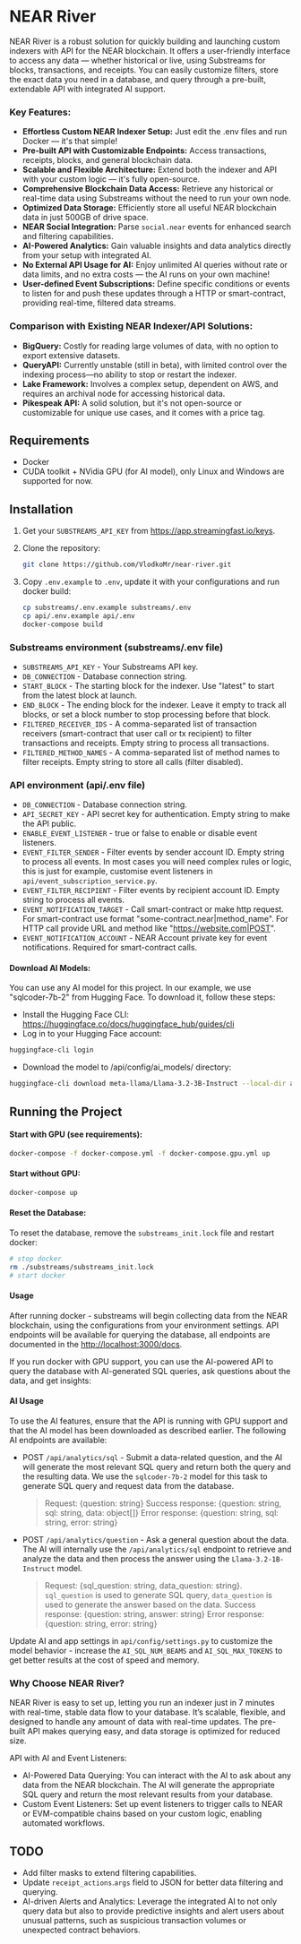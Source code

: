 # NEAR River

NEAR River is a robust solution for quickly building and launching custom indexers with API for the NEAR blockchain.
It offers a user-friendly interface to access any data — whether historical or live, using Substreams for blocks, transactions, and receipts.
You can easily customize filters, store the exact data you need in a database, and query through a pre-built,
extendable API with integrated AI support.

### Key Features:

- **Effortless Custom NEAR Indexer Setup:** Just edit the .env files and run Docker — it's that simple!
- **Pre-built API with Customizable Endpoints:** Access transactions, receipts, blocks, and general blockchain data.
- **Scalable and Flexible Architecture:** Extend both the indexer and API with your custom logic — it's fully open-source.
- **Comprehensive Blockchain Data Access:** Retrieve any historical or real-time data using Substreams without the need to run your own node.
- **Optimized Data Storage:** Efficiently store all useful NEAR blockchain data in just 500GB of drive space.
- **NEAR Social Integration:** Parse `social.near` events for enhanced search and filtering capabilities.
- **AI-Powered Analytics:** Gain valuable insights and data analytics directly from your setup with integrated AI.
- **No External API Usage for AI:** Enjoy unlimited AI queries without rate or data limits, and no extra costs — the AI runs on your own machine!
- **User-defined Event Subscriptions:** Define specific conditions or events to listen for and push these updates through a HTTP or smart-contract, providing real-time, filtered data streams.

### Comparison with Existing NEAR Indexer/API Solutions:

- **BigQuery:** Costly for reading large volumes of data, with no option to export extensive datasets.
- **QueryAPI:** Currently unstable (still in beta), with limited control over the indexing process—no ability to stop or restart the indexer.
- **Lake Framework:** Involves a complex setup, dependent on AWS, and requires an archival node for accessing historical data.
- **Pikespeak API:** A solid solution, but it's not open-source or customizable for unique use cases, and it comes with a price tag.

## Requirements

- Docker
- CUDA toolkit + NVidia GPU (for AI model), only Linux and Windows are supported for now.

## Installation

1. Get your `SUBSTREAMS_API_KEY` from https://app.streamingfast.io/keys.

2. Clone the repository:

    ```bash
    git clone https://github.com/VlodkoMr/near-river.git
    ```
3. Copy `.env.example` to `.env`, update it with your configurations and run docker build:

    ```bash
    cp substreams/.env.example substreams/.env
    cp api/.env.example api/.env
    docker-compose build
    ```

### Substreams environment (substreams/.env file)

- `SUBSTREAMS_API_KEY` - Your Substreams API key.
- `DB_CONNECTION` - Database connection string.
- `START_BLOCK` - The starting block for the indexer. Use "latest" to start from the latest block at launch.
- `END_BLOCK` - The ending block for the indexer. Leave it empty to track all blocks, or set a block number to stop processing before that block.
- `FILTERED_RECEIVER_IDS` - A comma-separated list of transaction receivers (smart-contract that user call or tx recipient) to filter transactions and receipts. Empty string to process all transactions.
- `FILTERED_METHOD_NAMES` - A comma-separated list of method names to filter receipts. Empty string to store all calls (filter disabled).

### API environment (api/.env file)

- `DB_CONNECTION` - Database connection string.
- `API_SECRET_KEY` - API secret key for authentication. Empty string to make the API public.
- `ENABLE_EVENT_LISTENER` - true or false to enable or disable event listeners.
- `EVENT_FILTER_SENDER` - Filter events by sender account ID. Empty string to process all events. In most cases you will need complex rules or logic, this is just for example, customise event listeners in `api/event_subscription_service.py`.
- `EVENT_FILTER_RECIPIENT` - Filter events by recipient account ID. Empty string to process all events.
- `EVENT_NOTIFICATION_TARGET` - Call smart-contract or make http request. For smart-contract use format "some-contract.near|method_name". For HTTP call provide URL and method like "https://website.com|POST".
- `EVENT_NOTIFICATION_ACCOUNT` - NEAR Account private key for event notifications. Required for smart-contract calls.

#### Download AI Models:

You can use any AI model for this project. In our example, we use "sqlcoder-7b-2" from Hugging Face. To download it, follow these steps:

- Install the Hugging Face CLI: https://huggingface.co/docs/huggingface_hub/guides/cli
- Log in to your Hugging Face account:

```bash
huggingface-cli login
```

- Download the model to /api/config/ai_models/ directory:

```bash
huggingface-cli download meta-llama/Llama-3.2-3B-Instruct --local-dir api/config/ai_models/Llama-3.2-3B-Instruct
```

## Running the Project

#### Start with GPU (see requirements):

```bash
docker-compose -f docker-compose.yml -f docker-compose.gpu.yml up
```

#### Start without GPU:

```bash
docker-compose up
```

#### Reset the Database:

To reset the database, remove the `substreams_init.lock` file and restart docker:

```bash
# stop docker
rm ./substreams/substreams_init.lock
# start docker
```

#### Usage

After running docker - substreams will begin collecting data from the NEAR blockchain, using the configurations from your environment settings.
API endpoints will be available for querying the database, all endpoints are documented in the [http://localhost:3000/docs](http://localhost:3000/docs).

If you run docker with GPU support, you can use the AI-powered API to query the database with AI-generated SQL queries, ask questions about the data, and get insights:

#### AI Usage

To use the AI features, ensure that the API is running with GPU support and that the AI model has been downloaded as described earlier.
The following AI endpoints are available:

- POST `/api/analytics/sql` - Submit a data-related question, and the AI will generate the most relevant SQL query and return both the query and the resulting data. We use the `sqlcoder-7b-2` model for this task to generate SQL query and request data
  from the database.
  > Request: {question: string}
  > Success response: {question: string, sql: string, data: object[]}
  > Error response: {question: string, sql: string, error: string}
- POST `/api/analytics/question` - Ask a general question about the data. The AI will internally use the `/api/analytics/sql` endpoint to retrieve and analyze the data and then process the answer using the `Llama-3.2-1B-Instruct` model.
  > Request: {sql_question: string, data_question: string}. `sql_question` is used to generate SQL query, `data_question` is used to generate the answer based on the data.
  > Success response: {question: string, answer: string}
  > Error response: {question: string, error: string}

Update AI and app settings in `api/config/settings.py` to customize the model behavior - increase the `AI_SQL_NUM_BEAMS` and `AI_SQL_MAX_TOKENS` to get better results at the cost of speed and memory.

### Why Choose NEAR River?

NEAR River is easy to set up, letting you run an indexer just in 7 minutes with real-time, stable data flow to your database.
It’s scalable, flexible, and designed to handle any amount of data with real-time updates.
The pre-built API makes querying easy, and data storage is optimized for reduced size.

API with AI and Event Listeners:

- AI-Powered Data Querying: You can interact with the AI to ask about any data from the NEAR blockchain. The AI will generate the appropriate SQL query and return the most relevant results from your database.
- Custom Event Listeners: Set up event listeners to trigger calls to NEAR or EVM-compatible chains based on your custom logic, enabling automated workflows.

## TODO

- Add filter masks to extend filtering capabilities.
- Update `receipt_actions`.`args` field to JSON for better data filtering and querying.
- AI-driven Alerts and Analytics: Leverage the integrated AI to not only query data but also to provide predictive insights and alert users about unusual patterns, such as suspicious transaction volumes or unexpected contract behaviors.